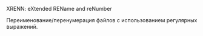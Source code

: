 XRENN: eXtended REName and reNumber

Переименование/перенумерация файлов с использованием регулярных выражений.
